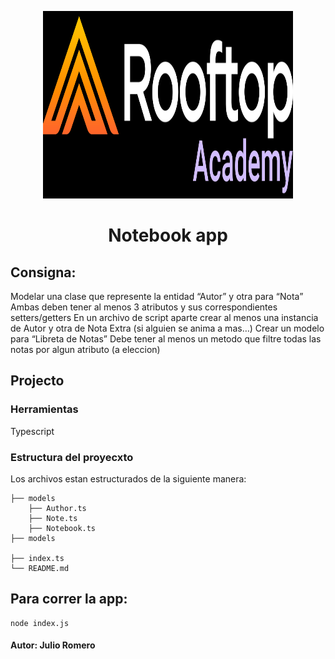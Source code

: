 <p align="center">
    <img height="300" width="400" src="./docs/rooftop-academy.png">
   </p>
   
   <h1 align="center">Notebook app</h1>
 
## Consigna:

Modelar una clase que represente la entidad “Autor” y otra para “Nota”
Ambas deben tener al menos 3 atributos y sus correspondientes setters/getters
En un archivo de script aparte crear al menos una instancia de Autor y otra de Nota
Extra (si alguien se anima a mas…)
Crear un modelo para “Libreta de Notas”
Debe tener al menos un metodo que filtre todas las notas por algun atributo (a eleccion)


## Projecto
### Herramientas
Typescript

### Estructura del proyecxto
Los archivos estan estructurados de la siguiente manera:

    ├── models
        ├── Author.ts        
        ├── Note.ts       
        ├── Notebook.ts  
    ├── models

    ├── index.ts
    └── README.md         


## Para correr la app:

```
node index.js
```

#### Autor: Julio Romero
